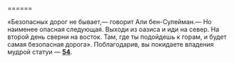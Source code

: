 ======

«Безопасных дорог не бывает,— говорит Али бен-Сулейман.— Но наименее опасная следующая. Выходи из оазиса и иди на север. На второй день сверни на восток. Там, где ты подойдешь к горам, и будет самая безопасная дорога». Поблагодарив, вы покидаете владения мудрой статуи — [**54**](#n_54).

